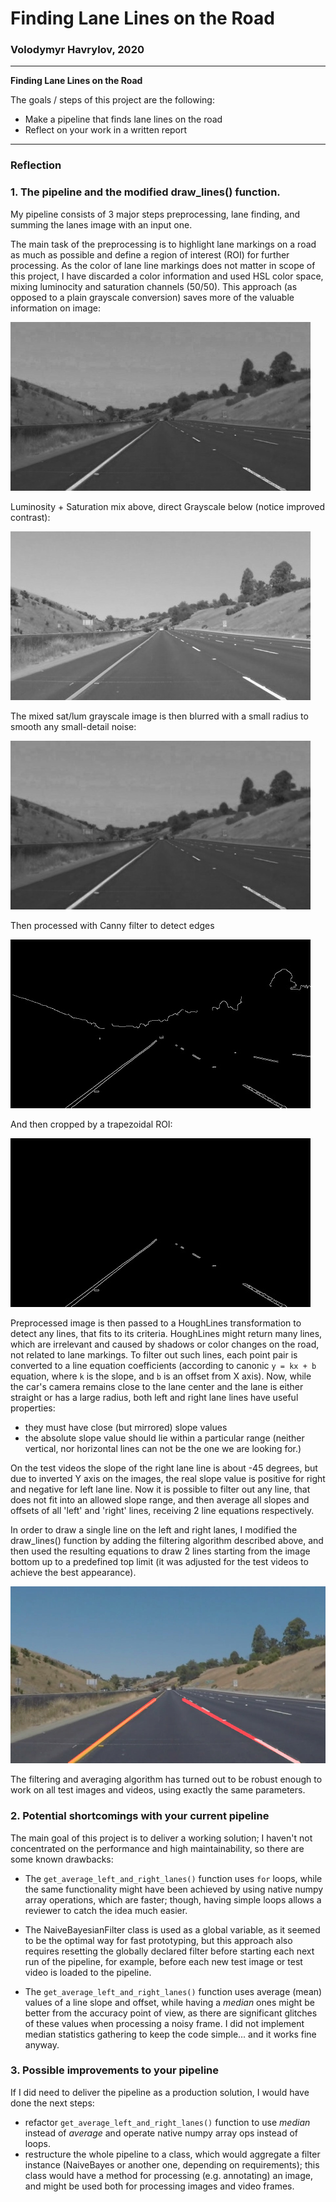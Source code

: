 # **Finding Lane Lines on the Road** 

### Volodymyr Havrylov, 2020

---

**Finding Lane Lines on the Road**

The goals / steps of this project are the following:
* Make a pipeline that finds lane lines on the road
* Reflect on your work in a written report


[//]: # (Image References)

[image01]: ./illustrations/luminosity.jpg "Luminosity channel"
[image02]: ./illustrations/saturation.jpg "Saturation channel"
[image03]: ./illustrations/gray.jpg "Grayscale sum of lum+sat"
[image04]: ./illustrations/truegray.jpg "Grayscale directly converted"
[image05]: ./illustrations/blurred.jpg "Blurred"
[image06]: ./illustrations/edges.jpg "Canny edges"
[image07]: ./illustrations/masked.jpg "Cropped to ROI"
[image08]: ./illustrations/lane_lines.jpg "Lane lines"
[image09]: ./illustrations/whiteCarLaneSwitch.jpg "Pipeline result"

---

### Reflection

### 1. The pipeline and the modified draw_lines() function.

My pipeline consists of 3 major steps preprocessing, lane finding, and summing the lanes
image with an input one.

The main task of the preprocessing is to highlight lane markings on a road as much as possible
and define a region of interest (ROI) for further processing. As the color of lane line markings
does not matter in scope of this project, I have discarded a color information and used HSL color
space, mixing luminocity and saturation channels (50/50). 
This approach (as opposed to a plain
grayscale conversion) saves more of the valuable information on image:

![alt text][image03]

Luminosity + Saturation mix above, direct Grayscale below (notice improved contrast):

![alt text][image04]

The mixed sat/lum grayscale image is then blurred with a small radius to smooth any small-detail noise:

![alt text][image05]

Then processed with Canny filter to detect edges

![alt text][image06]

And then cropped by a trapezoidal ROI:

![alt text][image07]


Preprocessed image is then passed to a HoughLines transformation to detect any lines, that fits
to its criteria. 
HoughLines might return many lines, which are irrelevant and caused by shadows or color changes
on the road, not related to lane markings. To filter out such lines, each point pair is converted
to a line equation coefficients (according to canonic `y = kx + b` equation, where `k` is the 
slope, and `b` is an offset from X axis). Now, while the car's camera remains close to the lane
center and the lane is either straight or has a large radius, both left and right lane lines
have useful properties:
 * they must have close (but mirrored) slope values
 * the absolute slope value should lie within a particular range (neither vertical, nor 
horizontal lines can not be the one we are looking for.)
 
On the test videos the slope of the right lane line is about -45 degrees, but due to inverted Y axis 
on the images, the real slope value is positive for right and negative for left lane line. Now it is
possible to filter out any line, that does not fit into an allowed slope range, and then average
all slopes and offsets of all 'left' and 'right' lines, receiving 2 line equations respectively.

In order to draw a single line on the left and right lanes, I modified the draw_lines() function by
adding the filtering algorithm described above, and then used the resulting equations to draw 2
lines starting from the image bottom up to a predefined top limit (it was adjusted for the test
videos to achieve the best appearance).

![alt text][image09]

The filtering and averaging algorithm has turned out to be robust enough to work on all test images
and videos, using exactly the same parameters.


### 2. Potential shortcomings with your current pipeline


The main goal of this project is to deliver a working solution; I haven't not concentrated
on the performance and high maintainability, so there are some known drawbacks:

* The `get_average_left_and_right_lanes()` function uses `for` loops, while the same 
functionality might have been achieved by using native numpy array operations, which are faster;
though, having simple loops allows a reviewer to catch the idea much easier.

* The NaiveBayesianFilter class is used as a global variable, as it seemed to be the optimal way
for fast prototyping, but this approach also requires resetting the globally declared filter
before starting each next run of the pipeline, for example, before each new test image or test
video is loaded to the pipeline.

* The `get_average_left_and_right_lanes()` function uses average (mean) values of a line slope
and offset, while having a *median* ones might be better from the accuracy point of view, as
there are significant glitches of these values when processing a noisy frame. I did
not implement median statistics gathering to keep the code simple... and it works fine anyway.


### 3. Possible improvements to your pipeline

If I did need to deliver the pipeline as a production solution, I would have done the next steps:

* refactor `get_average_left_and_right_lanes()` function to use *median* instead of *average* and
operate native numpy array ops instead of loops.
* restructure the whole pipeline to a class, which would aggregate a filter instance (NaiveBayes or
another one, depending on requirements); this class would have a method for processing (e.g.
annotating) an image, and might be used both for processing images and video frames.
